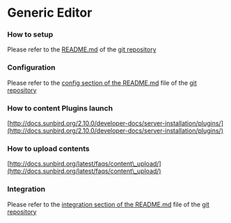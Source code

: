 # Generic Editor

### How to setup

Please refer to the [README.md](https://github.com/project-sunbird/sunbird-generic-editor#readme) of the [git repository](https://github.com/project-sunbird/sunbird-generic-editor)

### Configuration

Please refer to the [config section of the README.md](https://github.com/gouravmore/sunbird-generic-editor/tree/release-4.8.0#configuration) file of the [git repository](https://github.com/project-sunbird/sunbird-generic-editor)

### How to content Plugins launch

[http://docs.sunbird.org/2.10.0/developer-docs/server-installation/plugins/](http://docs.sunbird.org/2.10.0/developer-docs/server-installation/plugins/)

### How to upload contents

[http://docs.sunbird.org/latest/faqs/content\_upload/](http://docs.sunbird.org/latest/faqs/content\_upload/)

### Integration

Please refer to the [integration section of the README.md](https://github.com/gouravmore/sunbird-generic-editor/blob/release-4.8.0/README.md#integration) file of the [git repository](https://github.com/project-sunbird/sunbird-generic-editor)
